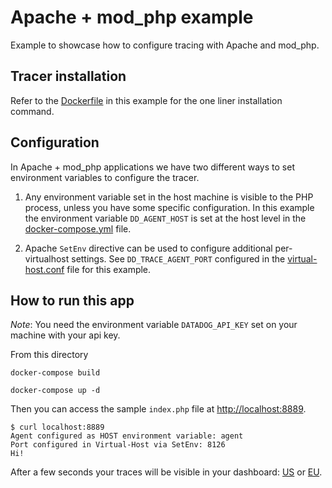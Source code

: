 # Apache + mod_php example

Example to showcase how to configure tracing with Apache and mod_php.

## Tracer installation

Refer to the [Dockerfile](Dockerfile) in this example for the one liner installation command.

## Configuration

In Apache + mod_php applications we have two different ways to set environment variables to configure the tracer.

1. Any environment variable set in the host machine is visible to the PHP process, unless you have some specific configuration. In this example the environment variable `DD_AGENT_HOST` is set at the host level in the [docker-compose.yml](docker-compose.yml) file.

2. Apache `SetEnv` directive can be used to configure additional per-virtualhost settings. See `DD_TRACE_AGENT_PORT` configured in the [virtual-host.conf](virtual-host.conf) file for this example.

## How to run this app

*Note*: You need the environment variable `DATADOG_API_KEY` set on your machine with your api key.

From this directory

```
docker-compose build

docker-compose up -d
```

Then you can access the sample `index.php` file at [http://localhost:8889](http://localhost:8889).

```
$ curl localhost:8889
Agent configured as HOST environment variable: agent
Port configured in Virtual-Host via SetEnv: 8126
Hi!
```

After a few seconds your traces will be visible in your dashboard: [US](https://app.datadoghq.com/apm/traces) or [EU](https://app.datadoghq.eu/apm/traces).
